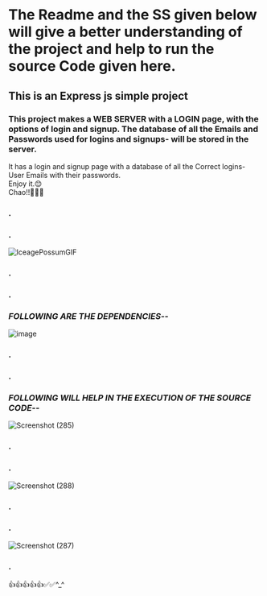# The Readme and the SS given below will give a better understanding of the project and help to run the source Code given here.
## This is an Express js simple project
### This project makes a **WEB SERVER** with a LOGIN page, with the options of **login** and **signup**. The database of all the Emails and Passwords used for logins and signups- will be stored in the server.

It has a login and signup page with a database of all the Correct logins- User Emails with their passwords.                                                                                        
Enjoy it.😊                                                                                                                                                                       
Chao!!👷‍♂️🫡 
### .
### .
![IceagePossumGIF](https://github.com/Ukashashere/Login_signup_Ukasha/assets/116743795/1dc10ab2-6ea2-4d88-acc0-6d60cb2ce4df)     
### .
### .
### ***FOLLOWING ARE THE DEPENDENCIES***--

![image](https://github.com/Ukashashere/Login_signup_Ukasha/assets/116743795/c21c7e47-2a42-4ff4-880b-a927a886a903)                                                          
### .
### .
### ***FOLLOWING WILL HELP IN THE EXECUTION OF THE SOURCE CODE***--
![Screenshot (285)](https://github.com/Ukashashere/Login_signup_Ukasha/assets/116743795/94e52c0a-51d1-4497-afc0-96a1cd87f102)                                                
### .
### .
![Screenshot (288)](https://github.com/Ukashashere/Login_signup_Ukasha/assets/116743795/a1b45c81-35d0-44c1-9c37-a703aa6fae5a)                                               
### .
### .
![Screenshot (287)](https://github.com/Ukashashere/Login_signup_Ukasha/assets/116743795/e8ce335a-4d1a-4675-bb28-ff7bc04b85eb)                                                 
### .
👍👍👍👍👍✅✅^_^




